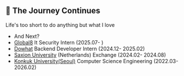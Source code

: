 
## 🚀 The Journey Continues

Life's too short to do anything but what I love

- And Next?
- [Global8](https://global8.co.kr/) It Security Intern (2025.07- )
- [Dowhat](https://dowhat.io/) Backend Developer Intern (2024.12- 2025.02)
- [Saxion University](https://www.saxion.edu/) (Netherlands) Exchange (2024.02- 2024.08)
- [Konkuk University(Seoul)](https://www.konkuk.ac.kr/konkuk/index.do) Computer Science Engineering (2022.03- 2026.02)
